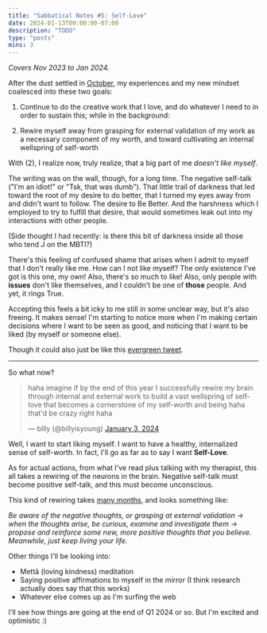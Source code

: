 ```yaml
---
title: "Sabbatical Notes #5: Self-Love"
date: 2024-01-13T00:00:00-07:00
description: "TODO"
type: "posts"
mins: 3
---
```


_Covers Nov 2023 to Jan 2024._

After the dust settled in <a target="_blank" href="https://billy.dev/posts/sabbatical-notes/4/">October</a>, my experiences and my new mindset coalesced into these two goals:

1. Continue to do the creative work that I love, and do whatever I need to in order to sustain this; while in the background:

2. Rewire myself away from grasping for external validation of my work as a necessary component of my worth, and toward cultivating an internal wellspring of self-worth

With (2), I realize now, truly realize, that a big part of me _doesn't like myself_.

The writing was on the wall, though, for a long time. The negative self-talk ("I'm an idiot!" or "Tsk, that was dumb"). That little trail of darkness that led toward the root of my desire to do better, that I turned my eyes away from and didn't want to follow. The desire to Be Better. And the harshness which I employed to try to fulfill that desire, that would sometimes leak out into my interactions with other people. 

(Side thought I had recently: is there this bit of darkness inside all those who tend J on the MBTI?)

There's this feeling of confused shame that arises when I admit to myself that I don't really like me. How can I not like myself? The only existence I've got is this one, my own! Also, there's so much to like! Also, only people with **issues** don't like themselves, and I couldn't be one of **those** people. And yet, it rings True.

Accepting this feels a bit icky to me still in some unclear way, but it's also freeing. It makes sense! I'm starting to notice more when I'm making certain decisions where I want to be seen as good, and noticing that I want to be liked (by myself or someone else). 

Though it could also just be like this <a target="_blank" href="https://twitter.com/eigenrobot/status/967114911401652225">evergreen tweet</a>.

<hr>

So what now?

<blockquote class="twitter-tweet"><p lang="en" dir="ltr">haha imagine if by the end of this year I successfully rewire my brain through internal and external work to build a vast wellspring of self-love that becomes a cornerstone of my self-worth and being haha that&#39;d be crazy right haha</p>&mdash; billy (@billyisyoung) <a href="https://twitter.com/billyisyoung/status/1742670293154570735?ref_src=twsrc%5Etfw">January 3, 2024</a></blockquote> <script async src="https://platform.twitter.com/widgets.js" charset="utf-8"></script>

Well, I want to start liking myself. I want to have a healthy, internalized sense of self-worth. In fact, I'll go as far as to say I want **Self-Love**.

As for actual actions, from what I've read plus talking with my therapist, this all takes a rewiring of the neurons in the brain. Negative self-talk must become positive self-talk, and this must become unconscious. 

This kind of rewiring takes <a target="_blank" href="https://twitter.com/billyisyoung/status/1469531249555378176">many months</a>, and looks something like:

_Be aware of the negative thoughts, or grasping at external validation -> when the thoughts arise, be curious, examine and investigate them -> propose and reinforce some new, more positive thoughts that you believe. Meanwhile, just keep living your life._

Other things I'll be looking into:
* Mettā (loving kindness) meditation
* Saying positive affirmations to myself in the mirror (I think research actually does say that this works)
* Whatever else comes up as I'm surfing the web

I'll see how things are going at the end of Q1 2024 or so. But I'm excited and optimistic :)

